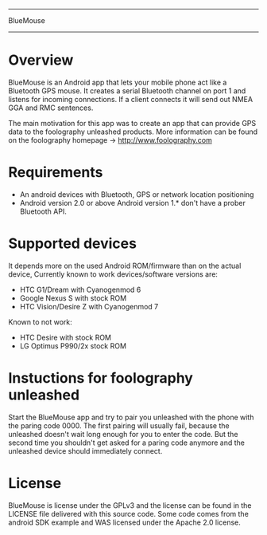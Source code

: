 *********
BlueMouse
*********

Overview
========

BlueMouse is an Android app that lets your mobile phone act like 
a Bluetooth GPS mouse. It creates a serial Bluetooth channel on port 1
and listens for incoming connections. If a client connects it will send out
NMEA GGA and RMC sentences.

The main motivation for this app was to create an app
that can provide GPS data to the foolography unleashed products.
More information can be found on the foolography homepage 
-> http://www.foolography.com

Requirements
============

  * An android devices with Bluetooth, GPS or network location positioning
  * Android version 2.0 or above
    Android version 1.* don't have a prober Bluetooth API.

Supported devices
=================

It depends more on the used Android ROM/firmware than on the actual device,
Currently known to work devices/software versions are:

  * HTC G1/Dream with Cyanogenmod 6
  * Google Nexus S with stock ROM
  * HTC Vision/Desire Z with Cyanogenmod 7

Known to not work:

  * HTC Desire with stock ROM
  * LG Optimus P990/2x stock ROM

Instuctions for foolography unleashed
=====================================

Start the BlueMouse app and try to pair you unleashed with the phone
with the paring code 0000. The first pairing will usually fail,
because the unleashed doesn't wait long enough for you to enter the code.
But the second time you shouldn't get asked for a paring code anymore
and the unleashed device should immediately connect.

License
=======

BlueMouse is license under the GPLv3 and the license
can be found in the LICENSE file delivered with this source code.
Some code comes from the android SDK example and WAS licensed under the Apache 2.0 license.

